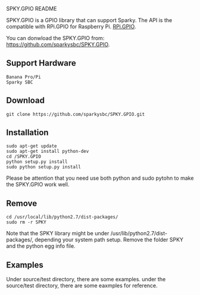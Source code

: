 SPKY.GPIO README

SPKY.GPIO is a GPIO library that can support Sparky. The API is the compatible with RPi.GPIO for Raspberry Pi. [RPi.GPIO](https://pypi.python.org/pypi/RPi.GPIO).

You can donwload the SPKY.GPIO from:
https://github.com/sparkysbc/SPKY.GPIO.
## Support Hardware
    Banana Pro/Pi
    Sparky SBC

## Download
	git clone https://github.com/sparkysbc/SPKY.GPIO.git
    

## Installation
    sudo apt-get update
    sudo apt-get install python-dev
    cd /SPKY.GPIO
    python setup.py install                 
    sudo python setup.py install
    
Please be attention that you need use both python and sudo pytohn to make the SPKY.GPIO work well.

## Remove
    cd /usr/local/lib/python2.7/dist-packages/
    sudo rm -r SPKY
    
Note that the SPKY library might be under /usr/lib/python2.7/dist-packages/, depending your system path setup. Remove the folder SPKY and the python egg info file.

## Examples
Under source/test directory, there are some examples.
under the source/test directory, there are some eaxmples for reference.

